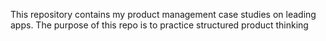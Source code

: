 This repository contains my product management case studies on leading apps.
The purpose of this repo is to practice structured product thinking

